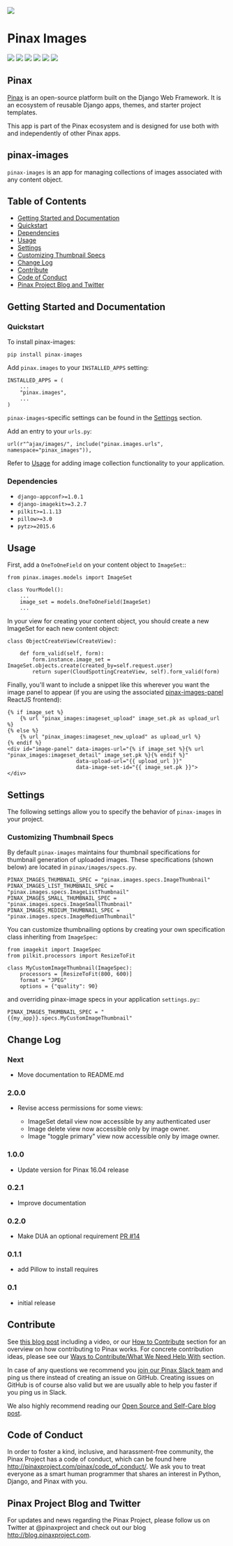 ![](http://pinaxproject.com/pinax-design/patches/pinax-images.svg)

# Pinax Images

[![](http://slack.pinaxproject.com/badge.svg)](http://slack.pinaxproject.com/)
[![](https://img.shields.io/travis/pinax/pinax-images.svg)](https://travis-ci.org/pinax/pinax-images)
[![](https://img.shields.io/coveralls/pinax/pinax-images.svg)](https://coveralls.io/r/pinax/pinax-images)
[![](https://img.shields.io/pypi/dm/pinax-images.svg)](https://pypi.python.org/pypi/pinax-images/)
[![](https://img.shields.io/pypi/v/pinax-images.svg)](https://pypi.python.org/pypi/pinax-images/)
[![](https://img.shields.io/badge/license-MIT-blue.svg)](https://pypi.python.org/pypi/pinax-images/)


## Pinax

[Pinax](http://pinaxproject.com/pinax/) is an open-source platform built on the
Django Web Framework. It is an ecosystem of reusable Django apps, themes, and
starter project templates.

This app is part of the Pinax ecosystem and is designed for use both with and
independently of other Pinax apps.


## pinax-images

`pinax-images` is an app for managing collections of images associated with any content object.


## Table of Contents

* [Getting Started and Documentation](#getting-started-and-documentation)
* [Quickstart](#quickstart)
* [Dependencies](#dependencies)
* [Usage](#usage)
* [Settings](#settings)
* [Customizing Thumbnail Specs](#customizing-thumbnail-specs)
* [Change Log](#change-log)
* [Contribute](#contribute)
* [Code of Conduct](#code-of-conduct)
* [Pinax Project Blog and Twitter](#pinax-project-blog-and-twitter)


## Getting Started and Documentation

### Quickstart

To install pinax-images:

    pip install pinax-images

Add `pinax.images` to your `INSTALLED_APPS` setting:

    INSTALLED_APPS = (
        ...
        "pinax.images",
        ...
    )

`pinax-images`-specific settings can be found in the [Settings](#settings) section.

Add an entry to your `urls.py`:

    url(r"^ajax/images/", include("pinax.images.urls", namespace="pinax_images")),

Refer to [Usage](#usage) for adding image collection functionality to your application.


### Dependencies

* `django-appconf>=1.0.1`
* `django-imagekit>=3.2.7`
* `pilkit>=1.1.13`
* `pillow>=3.0`
* `pytz>=2015.6`


## Usage

First, add a `OneToOneField` on your content object to `ImageSet`::

    from pinax.images.models import ImageSet

    class YourModel():
        ...
        image_set = models.OneToOneField(ImageSet)
        ...

In your view for creating your content object, you should create a
new ImageSet for each new content object:

    class ObjectCreateView(CreateView):

        def form_valid(self, form):
            form.instance.image_set = ImageSet.objects.create(created_by=self.request.user)
            return super(CloudSpottingCreateView, self).form_valid(form)

Finally, you'll want to include a snippet like this wherever you want the image panel
to appear (if you are using the associated [pinax-images-panel](http://github.com/pinax/pinax-images-panel) ReactJS frontend):

    {% if image_set %}
        {% url "pinax_images:imageset_upload" image_set.pk as upload_url %}
    {% else %}
        {% url "pinax_images:imageset_new_upload" as upload_url %}
    {% endif %}
    <div id="image-panel" data-images-url="{% if image_set %}{% url "pinax_images:imageset_detail" image_set.pk %}{% endif %}"
                          data-upload-url="{{ upload_url }}"
                          data-image-set-id="{{ image_set.pk }}">
    </div>
    
    
## Settings

The following settings allow you to specify the behavior of `pinax-images` in
your project.

### Customizing Thumbnail Specs

By default `pinax-images` maintains four thumbnail specifications for thumbnail generation of uploaded images.
These specifications (shown below) are located in `pinax/images/specs.py`.

    PINAX_IMAGES_THUMBNAIL_SPEC = "pinax.images.specs.ImageThumbnail"
    PINAX_IMAGES_LIST_THUMBNAIL_SPEC = "pinax.images.specs.ImageListThumbnail"
    PINAX_IMAGES_SMALL_THUMBNAIL_SPEC = "pinax.images.specs.ImageSmallThumbnail"
    PINAX_IMAGES_MEDIUM_THUMBNAIL_SPEC = "pinax.images.specs.ImageMediumThumbnail"

You can customize thumbnailing options by creating your own specification class inheriting from `ImageSpec`:

    from imagekit import ImageSpec
    from pilkit.processors import ResizeToFit

    class MyCustomImageThumbnail(ImageSpec):
        processors = [ResizeToFit(800, 600)]
        format = "JPEG"
        options = {"quality": 90}

and overriding pinax-image specs in your application `settings.py`::

    PINAX_IMAGES_THUMBNAIL_SPEC = "{{my_app}}.specs.MyCustomImageThumbnail"
    
    
## Change Log

### Next

* Move documentation to README.md

### 2.0.0

* Revise access permissions for some views:

  * ImageSet detail view now accessible by any authenticated user
  * Image delete view now accessible only by image owner.
  * Image "toggle primary" view now accessible only by image owner.

### 1.0.0

* Update version for Pinax 16.04 release

### 0.2.1

* Improve documentation

### 0.2.0

* Make DUA an optional requirement [PR #14](https://github.com/pinax/pinax-images/pull/14)

### 0.1.1

* add Pillow to install requires


### 0.1

* initial release


## Contribute

See [this blog post](http://blog.pinaxproject.com/2016/02/26/recap-february-pinax-hangout/) including a video, or our [How to Contribute](http://pinaxproject.com/pinax/how_to_contribute/) section for an overview on how contributing to Pinax works. For concrete contribution ideas, please see our [Ways to Contribute/What We Need Help With](http://pinaxproject.com/pinax/ways_to_contribute/) section.

In case of any questions we recommend you [join our Pinax Slack team](http://slack.pinaxproject.com) and ping us there instead of creating an issue on GitHub. Creating issues on GitHub is of course also valid but we are usually able to help you faster if you ping us in Slack.

We also highly recommend reading our [Open Source and Self-Care blog post](http://blog.pinaxproject.com/2016/01/19/open-source-and-self-care/).


## Code of Conduct

In order to foster a kind, inclusive, and harassment-free community, the Pinax Project has a code of conduct, which can be found here http://pinaxproject.com/pinax/code_of_conduct/. We ask you to treat everyone as a smart human programmer that shares an interest in Python, Django, and Pinax with you.


## Pinax Project Blog and Twitter

For updates and news regarding the Pinax Project, please follow us on Twitter at @pinaxproject and check out our blog http://blog.pinaxproject.com.
